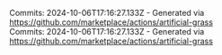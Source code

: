 Commits: 2024-10-06T17:16:27.133Z - Generated via https://github.com/marketplace/actions/artificial-grass
<br>
Commits: 2024-10-06T17:16:27.133Z - Generated via https://github.com/marketplace/actions/artificial-grass
<br>

